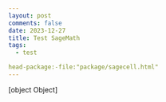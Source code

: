 ```yaml
---
layout: post
comments: false
date: 2023-12-27
title: Test SageMath
tags:
  - test

head-package:-file:"package/sagecell.html"
---
```


<div class=”compute”>


</div>

[object Object]